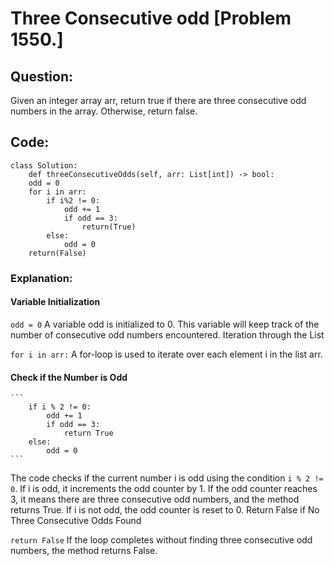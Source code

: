 # Three Consecutive odd [Problem 1550.]

## Question:

Given an integer array arr, return true if there are three consecutive odd numbers in the array. Otherwise, return false.

## Code:

```
class Solution:
    def threeConsecutiveOdds(self, arr: List[int]) -> bool:
    odd = 0
    for i in arr:
        if i%2 != 0:
            odd += 1
            if odd == 3:
                return(True)
        else:
            odd = 0
    return(False)
```

### Explanation:

#### Variable Initialization

`odd = 0`
A variable odd is initialized to 0. This variable will keep track of the number of consecutive odd numbers encountered.
Iteration through the List

`for i in arr:`
A for-loop is used to iterate over each element i in the list arr.

#### Check if the Number is Odd

    ```
        if i % 2 != 0:
            odd += 1
            if odd == 3:
                return True
        else:
            odd = 0
    ```
The code checks if the current number i is odd using the condition `i % 2 != 0`.
If i is odd, it increments the odd counter by 1.
If the odd counter reaches 3, it means there are three consecutive odd numbers, and the method returns True.
If i is not odd, the odd counter is reset to 0.
Return False if No Three Consecutive Odds Found


`return False`
If the loop completes without finding three consecutive odd numbers, the method returns False.